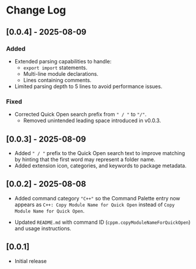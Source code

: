 # Change Log

## [0.0.4] - 2025-08-09

### Added

- Extended parsing capabilities to handle:
  - `export import` statements.
  - Multi-line module declarations.
  - Lines containing comments.
- Limited parsing depth to 5 lines to avoid performance issues.

### Fixed

- Corrected Quick Open search prefix from `" / "` to `"/"`.
  - Removed unintended leading space introduced in v0.0.3.

## [0.0.3] - 2025-08-09

- Added `" / "` prefix to the Quick Open search text to improve matching by hinting that the first word may represent a folder name.
- Added extension icon, categories, and keywords to package metadata.

## [0.0.2] - 2025-08-08

- Added command category `"C++"` so the Command Palette entry now appears as `C++: Copy Module Name for Quick Open` instead of `Copy Module Name for Quick Open`.

- Updated `README.md` with command ID (`cppm.copyModuleNameForQuickOpen`) and usage instructions.

## [0.0.1]

- Initial release
